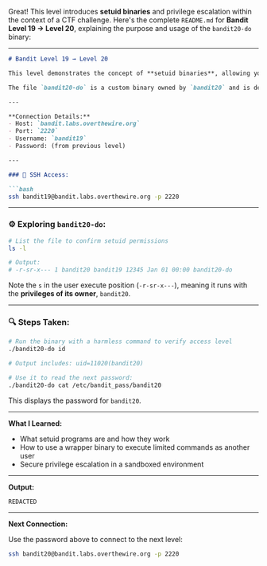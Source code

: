Great! This level introduces **setuid binaries** and privilege escalation within the context of a CTF challenge. Here's the complete `README.md` for **Bandit Level 19 → Level 20**, explaining the purpose and usage of the `bandit20-do` binary:

---

````markdown
# Bandit Level 19 → Level 20

This level demonstrates the concept of **setuid binaries**, allowing you to execute commands as another user—in this case, `bandit20`.

The file `bandit20-do` is a custom binary owned by `bandit20` and is designed to let `bandit19` run one command as `bandit20`. This is a controlled privilege escalation mechanism.

---

**Connection Details:**
- Host: `bandit.labs.overthewire.org`
- Port: `2220`
- Username: `bandit19`
- Password: (from previous level)

---

### 🔐 SSH Access:

```bash
ssh bandit19@bandit.labs.overthewire.org -p 2220
````

---

### ⚙️ Exploring `bandit20-do`:

```bash
# List the file to confirm setuid permissions
ls -l

# Output:
# -r-sr-x--- 1 bandit20 bandit19 12345 Jan 01 00:00 bandit20-do
```

Note the `s` in the user execute position (`-r-sr-x---`), meaning it runs with the **privileges of its owner**, `bandit20`.

---

### 🔍 Steps Taken:

```bash
# Run the binary with a harmless command to verify access level
./bandit20-do id

# Output includes: uid=11020(bandit20)

# Use it to read the next password:
./bandit20-do cat /etc/bandit_pass/bandit20
```

This displays the password for `bandit20`.

---

**What I Learned:**

* What setuid programs are and how they work
* How to use a wrapper binary to execute limited commands as another user
* Secure privilege escalation in a sandboxed environment

---

**Output:**

```text
REDACTED
```

---

**Next Connection:**

Use the password above to connect to the next level:

```bash
ssh bandit20@bandit.labs.overthewire.org -p 2220
```